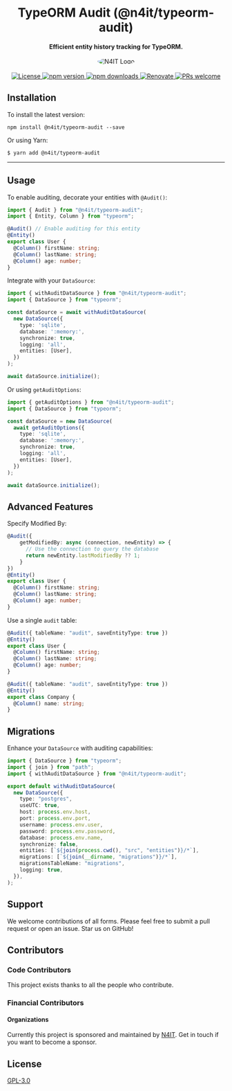 <div align="center">
  <h1>TypeORM Audit (@n4it/typeorm-audit)</h1>
  <strong>Efficient entity history tracking for TypeORM.</strong>
  <br/><br/>
  <img src="https://gravatar.com/avatar/c27e8ebbf92f687180aa0f13dab9a0b1?size=256" alt="N4IT Logo" style="border-radius:50%"/>
  <br/><br/>
  <a href="https://github.com/nest4it/typeorm-auditing/blob/master/LICENSE">
    <img src="https://img.shields.io/github/license/nest4it/typeorm-auditing.svg" alt="License" />
  </a>
  <a href="https://www.npmjs.com/package/@n4it/typeorm-audit">
    <img src="https://img.shields.io/npm/v/@n4it/typeorm-audit.svg" alt="npm version" />
  </a>
  <a href="https://www.npmjs.com/org/n4it">
    <img src="https://img.shields.io/npm/dm/@n4it/typeorm-audit.svg" alt="npm downloads" />
  </a>
  <a href="https://renovatebot.com/">
    <img src="https://img.shields.io/badge/renovate-enabled-brightgreen.svg" alt="Renovate" />
  </a>
  <a href="http://makeapullrequest.com">
    <img src="https://img.shields.io/badge/PRs-welcome-brightgreen.svg?style=flat-square" alt="PRs welcome" />
  </a>
</div>

## Installation

To install the latest version:

```shell
npm install @n4it/typeorm-audit --save
```

Or using Yarn:

```shell
$ yarn add @n4it/typeorm-audit
```

<hr/>

## Usage
To enable auditing, decorate your entities with `@Audit()`:
```typescript
import { Audit } from "@n4it/typeorm-audit";
import { Entity, Column } from "typeorm";

@Audit() // Enable auditing for this entity
@Entity()
export class User {
  @Column() firstName: string;
  @Column() lastName: string;
  @Column() age: number;
}
```

Integrate with your `DataSource`:

```typescript
import { withAuditDataSource } from "@n4it/typeorm-audit";
import { DataSource } from "typeorm";

const dataSource = await withAuditDataSource(
  new DataSource({
    type: 'sqlite',
    database: ':memory:',
    synchronize: true,
    logging: 'all',
    entities: [User],
  })
);

await dataSource.initialize();
```

Or using `getAuditOptions`:

```typescript
import { getAuditOptions } from "@n4it/typeorm-audit";
import { DataSource } from "typeorm";

const dataSource = new DataSource(
  await getAuditOptions({
    type: 'sqlite',
    database: ':memory:',
    synchronize: true,
    logging: 'all',
    entities: [User],
  })
);

await dataSource.initialize();
```

## Advanced Features
Specify Modified By:

```typescript
@Audit({
    getModifiedBy: async (connection, newEntity) => {
      // Use the connection to query the database
      return newEntity.lastModifiedBy ?? 1;
    }
})
@Entity()
export class User {
  @Column() firstName: string;
  @Column() lastName: string;
  @Column() age: number;
}
```

Use a single `audit` table:

```typescript
@Audit({ tableName: "audit", saveEntityType: true })
@Entity()
export class User {
  @Column() firstName: string;
  @Column() lastName: string;
  @Column() age: number;
}

@Audit({ tableName: "audit", saveEntityType: true })
@Entity()
export class Company {
  @Column() name: string;
}
```

## Migrations
Enhance your `DataSource` with auditing capabilities:

```typescript
import { DataSource } from "typeorm";
import { join } from "path";
import { withAuditDataSource } from "@n4it/typeorm-audit";

export default withAuditDataSource(
  new DataSource({
    type: "postgres",
    useUTC: true,
    host: process.env.host,
    port: process.env.port,
    username: process.env.user,
    password: process.env.password,
    database: process.env.name,
    synchronize: false,
    entities: [`${join(process.cwd(), "src", "entities")}/*`],
    migrations: [`${join(__dirname, "migrations")}/*`],
    migrationsTableName: "migrations",
    logging: true,
  }),
);
```

## Support
We welcome contributions of all forms. Please feel free to submit a pull request or open an issue. Star us on GitHub!

## Contributors

### Code Contributors

This project exists thanks to all the people who contribute.

### Financial Contributors

#### Organizations

Currently this project is sponsored and maintained by [N4IT](https://n4it.nl). Get in touch if you want to become a sponsor.

## License

[GPL-3.0](LICENSE)